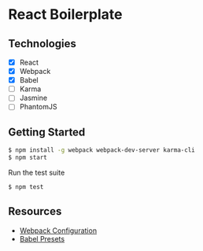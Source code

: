 # React Boilerplate

## Technologies

* [x] React
* [x] Webpack
* [x] Babel
* [ ] Karma
* [ ] Jasmine
* [ ] PhantomJS

## Getting Started

```sh
$ npm install -g webpack webpack-dev-server karma-cli
$ npm start
```

Run the test suite

```sh
$ npm test
```

## Resources

* [Webpack Configuration](https://github.com/webpack/docs/wiki/configuration)
* [Babel Presets](https://babeljs.io/docs/plugins/preset-latest/)

